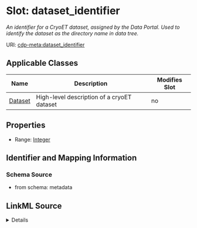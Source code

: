 

# Slot: dataset_identifier


_An identifier for a CryoET dataset, assigned by the Data Portal. Used to identify the dataset as the directory name in data tree._



URI: [cdp-meta:dataset_identifier](metadatadataset_identifier)



<!-- no inheritance hierarchy -->





## Applicable Classes

| Name | Description | Modifies Slot |
| --- | --- | --- |
| [Dataset](Dataset.md) | High-level description of a cryoET dataset |  no  |







## Properties

* Range: [Integer](Integer.md)





## Identifier and Mapping Information







### Schema Source


* from schema: metadata




## LinkML Source

<details>
```yaml
name: dataset_identifier
description: An identifier for a CryoET dataset, assigned by the Data Portal. Used
  to identify the dataset as the directory name in data tree.
from_schema: metadata
exact_mappings:
- cdp-common:dataset_identifier
rank: 1000
alias: dataset_identifier
owner: Dataset
domain_of:
- Dataset
range: integer
inlined: true
inlined_as_list: true

```
</details>